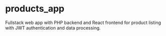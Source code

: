 # products_app
Fullstack web app with PHP backend and React frontend for product listing with JWT authentication and data processing.
